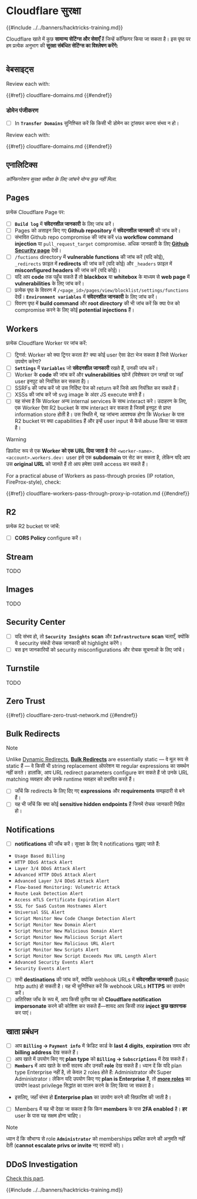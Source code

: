 # Cloudflare सुरक्षा

{{#include ../../banners/hacktricks-training.md}}

Cloudflare खाते में कुछ **सामान्य सेटिंग्स और सेवाएँ** हैं जिन्हें कॉन्फ़िगर किया जा सकता है। इस पृष्ठ पर हम प्रत्येक अनुभाग की **सुरक्षा संबंधित सेटिंग्स का विश्लेषण करेंगे:**

<figure><img src="../../images/image (117).png" alt=""><figcaption></figcaption></figure>

## वेबसाइट्स

Review each with:

{{#ref}}
cloudflare-domains.md
{{#endref}}

### डोमेन पंजीकरण

- [ ] In **`Transfer Domains`** सुनिश्चित करें कि किसी भी डोमेन का ट्रांसफर करना संभव न हो।

Review each with:

{{#ref}}
cloudflare-domains.md
{{#endref}}

## एनालिटिक्स

_कॉन्फ़िगरेशन सुरक्षा समीक्षा के लिए जांचने योग्य कुछ नहीं मिला._

## Pages

प्रत्येक Cloudflare Page पर:

- [ ] **`Build log`** में **संवेदनशील जानकारी** के लिए जांच करें।
- [ ] Pages को असाइन किए गए **Github repository** में **संवेदनशील जानकारी** की जांच करें।
- [ ] संभावित Github repo compromise की जांच करें via **workflow command injection** या `pull_request_target` compromise. अधिक जानकारी के लिए [**Github Security page**](../github-security/index.html) देखें।
- [ ] `/fuctions` directory में **vulnerable functions** की जांच करें (यदि कोई), `_redirects` फ़ाइल में **redirects** की जांच करें (यदि कोई) और `_headers` फ़ाइल में **misconfigured headers** की जांच करें (यदि कोई)।
- [ ] यदि आप **code** तक पहुँच सकते हैं तो **blackbox** या **whitebox** के माध्यम से **web page** में **vulnerabilities** के लिए जांच करें।
- [ ] प्रत्येक पृष्ठ के विवरण में `/<page_id>/pages/view/blocklist/settings/functions` देखें। **`Environment variables`** में **संवेदनशील जानकारी** के लिए जांच करें।
- [ ] विवरण पृष्ठ में **build command** और **root directory** की भी जांच करें कि क्या पेज को compromise करने के लिए कोई **potential injections** हैं।

## **Workers**

प्रत्येक Cloudflare Worker पर जांच करें:

- [ ] ट्रिगर्स: Worker को क्या ट्रिगर करता है? क्या कोई user ऐसा डेटा भेज सकता है जिसे Worker उपयोग करेगा?
- [ ] **`Settings`** में **`Variables`** जो **संवेदनशील जानकारी** रखते हैं, उनकी जांच करें।
- [ ] Worker के **code** की जांच करें और **vulnerabilities** खोजें (विशेषकर उन जगहों पर जहाँ user इनपुट को नियंत्रित कर सकता है)।
- [ ] SSRFs की जांच करें जो उस निर्दिष्ट पेज को return करें जिसे आप नियंत्रित कर सकते हैं।
- [ ] XSSs की जांच करें जो svg image के अंदर JS execute करते हैं।
- [ ] यह संभव है कि Worker अन्य internal services के साथ interact करे। उदाहरण के लिए, एक Worker ऐसा R2 bucket के साथ interact कर सकता है जिसमें इनपुट से प्राप्त information store होती है। उस स्थिति में, यह जांचना आवश्यक होगा कि Worker के पास R2 bucket पर क्या capabilities हैं और इन्हें user input से कैसे abuse किया जा सकता है।

> [!WARNING]
> डिफ़ॉल्ट रूप से एक **Worker को एक URL दिया जाता है** जैसे `<worker-name>.<account>.workers.dev`। user इसे एक **subdomain** पर सेट कर सकता है, लेकिन यदि आप उस **original URL** को जानते हैं तो आप हमेशा उससे access कर सकते हैं।

For a practical abuse of Workers as pass-through proxies (IP rotation, FireProx-style), check:

{{#ref}}
cloudflare-workers-pass-through-proxy-ip-rotation.md
{{#endref}}

## R2

प्रत्येक R2 bucket पर जांचें:

- [ ] **CORS Policy** configure करें।

## Stream

TODO

## Images

TODO

## Security Center

- [ ] यदि संभव हो, तो **`Security Insights`** **scan** और **`Infrastructure`** **scan** चलाएँ, क्योंकि ये security संबंधी रोचक जानकारी को highlight करेंगे।
- [ ] बस इन जानकारियों को security misconfigurations और रोचक सूचनाओं के लिए जांचें।

## Turnstile

TODO

## **Zero Trust**

{{#ref}}
cloudflare-zero-trust-network.md
{{#endref}}

## Bulk Redirects

> [!NOTE]
> Unlike [Dynamic Redirects](https://developers.cloudflare.com/rules/url-forwarding/dynamic-redirects/), [**Bulk Redirects**](https://developers.cloudflare.com/rules/url-forwarding/bulk-redirects/) are essentially static — वे मूल रूप से static हैं — वे किसी भी string replacement ऑपरेशन या regular expressions का समर्थन नहीं करते। हालांकि, आप URL redirect parameters configure कर सकते हैं जो उनके URL matching व्यवहार और उनके runtime व्यवहार को प्रभावित करते हैं।

- [ ] जाँचें कि redirects के लिए दिए गए **expressions** और **requirements** समझदारी से बने हैं।
- [ ] यह भी जाँचें कि क्या कोई **sensitive hidden endpoints** हैं जिनमें रोचक जानकारी निहित हो।

## Notifications

- [ ] **notifications** की जाँच करें। सुरक्षा के लिए ये notifications सुझाए जाते हैं:
- `Usage Based Billing`
- `HTTP DDoS Attack Alert`
- `Layer 3/4 DDoS Attack Alert`
- `Advanced HTTP DDoS Attack Alert`
- `Advanced Layer 3/4 DDoS Attack Alert`
- `Flow-based Monitoring: Volumetric Attack`
- `Route Leak Detection Alert`
- `Access mTLS Certificate Expiration Alert`
- `SSL for SaaS Custom Hostnames Alert`
- `Universal SSL Alert`
- `Script Monitor New Code Change Detection Alert`
- `Script Monitor New Domain Alert`
- `Script Monitor New Malicious Domain Alert`
- `Script Monitor New Malicious Script Alert`
- `Script Monitor New Malicious URL Alert`
- `Script Monitor New Scripts Alert`
- `Script Monitor New Script Exceeds Max URL Length Alert`
- `Advanced Security Events Alert`
- `Security Events Alert`
- [ ] सभी **destinations** की जांच करें, क्योंकि webhook URLs में **संवेदनशील जानकारी** (basic http auth) हो सकती है। यह भी सुनिश्चित करें कि webhook URLs **HTTPS** का उपयोग करें।
- [ ] अतिरिक्त जाँच के रूप में, आप किसी तृतीय पक्ष को **Cloudflare notification impersonate** करने की कोशिश कर सकते हैं—शायद आप किसी तरह **inject कुछ खतरनाक** कर पाएं।

## खाता प्रबंधन

- [ ] आप **`Billing` -> `Payment info`** में क्रेडिट कार्ड के **last 4 digits**, **expiration** समय और **billing address** देख सकते हैं।
- [ ] आप खाते में उपयोग किए गए **plan type** को **`Billing` -> `Subscriptions`** में देख सकते हैं।
- [ ] **`Members`** में आप खाते के सभी सदस्य और उनकी **role** देख सकते हैं। ध्यान दें कि यदि plan type Enterprise नहीं है, तो केवल 2 roles होते हैं: Administrator और Super Administrator। लेकिन यदि उपयोग किए गए **plan is Enterprise** है, तो [**more roles**](https://developers.cloudflare.com/fundamentals/account-and-billing/account-setup/account-roles/) का उपयोग least privilege सिद्धांत का पालन करने के लिए किया जा सकता है।
- इसलिए, जहाँ संभव हो **Enterprise plan** का उपयोग करने की सिफ़ारिश की जाती है।
- [ ] Members में यह भी देखा जा सकता है कि किन **members** के पास **2FA enabled** है। **हर** user के पास यह सक्षम होना चाहिए।

> [!NOTE]
> ध्यान दें कि सौभाग्य से role **`Administrator`** को memberships प्रबंधित करने की अनुमति नहीं देती (**cannot escalate privs or invite** नए सदस्यों को)।

## DDoS Investigation

[Check this part](cloudflare-domains.md#cloudflare-ddos-protection).

{{#include ../../banners/hacktricks-training.md}}
